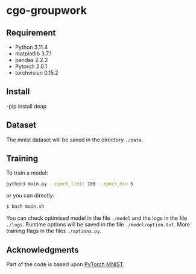# cgo-groupwork
## Requirement
- Python 3.11.4
- matplotlib 3.7.1
- pandas 2.2.2
- Pytorch 2.0.1
- torchvision 0.15.2
## Install
-pip install deap
## Dataset
The mnist dataset will be saved in the directory `./data`. 
## Training
To train a model:
``` bash
python3 main.py --epoch_limit 100 --epoch_min 5
```  
or you can directly:
``` bash 
$ bash main.sh
```  
You can check optimised model in the file `./model` and the logs in the file `./logs`.
Runtime options will be saved in the file `./model/option.txt`.  More training flags in the files `./options.py`.
## Acknowledgments
Part of the code is based upon [PyTorch MNIST](https://qiita.com/takawamoto/items/42ff569be496621fc016).
